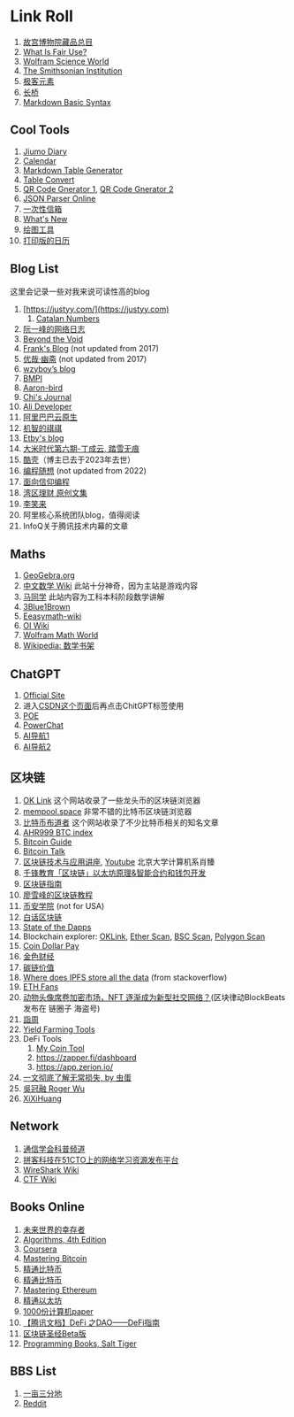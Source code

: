 # Link Roll

1. [故宫博物院藏品总目](https://zm-digicol.dpm.org.cn/)
2. [What Is Fair Use?](https://fairuse.stanford.edu/overview/fair-use/what-is-fair-use/)
3. [Wolfram Science World](https://scienceworld.wolfram.com/)
4. [The Smithsonian Institution](https://www.si.edu/)
5. [极客元素](https://www.geekmeta.com/)
6. [长桥](https://longbridgeapp.com/)
7. [Markdown Basic Syntax](https://www.markdownguide.org/basic-syntax/)

## Cool Tools

1. [Jiumo Diary](https://www.jiumodiary.com/)
2. [Calendar](https://calendar-12.com/)
3. [Markdown Table Generator](https://www.tablesgenerator.com/markdown_tables)
4. [Table Convert](https://tableconvert.com/)
5. [QR Code Gnerator 1](https://www.qr-code-generator.com/), [QR Code Gnerator 2](https://www.the-qrcode-generator.com/)
6. [JSON Parser Online](https://jsonformatter.org/json-parser)
7. [一次性信箱](https://temp-mail.org/)
8. [What's New](https://whats.new/shortcuts)
9. [绘图工具](https://monodraw.helftone.com/)
10. [打印版的日历](https://www.calendar-12.com/)

## Blog List

这里会记录一些对我来说可读性高的blog

1. [https://justyy.com/](https://justyy.com)
    1. [Catalan Numbers](https://justyy.com/archives/31565)
2. [阮一峰的网络日志](https://www.ruanyifeng.com/blog/)
3. [Beyond the Void](https://byvoid.com/zht/)
4. [Frank's Blog](https://blog.linshuang.info/) (not updated from 2017)
5. [优哉·幽斋](http://liyaos.com/blog/) (not updated from 2017)
6. [wzyboy’s blog](https://wzyboy.im/)
7. [BMPI](https://www.bmpi.dev/)
8. [Aaron-bird](https://aaron-bird.github.io/)
9. [Chi's Journal](https://yuchi.me/)
10. [Ali Developer](https://developer.aliyun.com/)
11. [阿里巴巴云原生](https://my.oschina.net/u/3874284)
12. [机智的祺祺](http://my.oschina.net/yevgeny)
13. [Etby's blog](https://blog.etby.org/)
14. [大米时代第六期-丁成云, 踏雪无痕](https://blog.csdn.net/sundenskyqq)
15. [酷壳](https://coolshell.cn/)（博主已去于2023年去世）
16. [编程随想](https://program-think.blogspot.com/) (not updated from 2022)
17. [面向信仰编程](https://draveness.me/)
18. [湾区理财 原创文集](https://blog.wenxuecity.com/myoverview/23244/)
19. [李笑来](https://lixiaolai.com/)
20. 阿里核心系统团队blog，值得阅读
21. InfoQ关于腾讯技术内幕的文章

## Maths

1. [GeoGebra.org](https://www.geogebra.org/)
2. [中文数学 Wiki](https://math.fandom.com/zh/) 此站十分神奇，因为主站是游戏内容
3. [马同学](https://www.matongxue.com/) 此站内容为工科本科阶段数学讲解
4. [3Blue1Brown](https://www.youtube.com/channel/UCYO_jab_esuFRV4b17AJtAw)
5. [Eeasymath-wiki](https://easymath-wiki.org/)
6. [OI Wiki](https://oi-wiki.org/)
7. [Wolfram Math World](https://mathworld.wolfram.com/)
8. [Wikipedia: 数学书架](https://zh.wikibooks.org/wiki/Template:%E6%95%B0%E5%AD%A6%E4%B9%A6%E6%9E%B6)

## ChatGPT

1. [Official Site](https://chat.openai.com/chat)
2. 进入[CSDN这个页面](https://so.csdn.net/so/search)后再点击ChitGPT标签使用
3. [POE](https://poe.com/)
4. [PowerChat](https://powerchat.top/)
5. [AI导航1](https://ai.nancheng.fun/)
6. [AI导航2](https://www.ainavpro.com/)

## 区块链

1. [OK Link](https://www.oklink.com/) 这个网站收录了一些龙头币的区块链浏览器
2. [mempool.space](https://mempool.space/) 非常不错的比特币区块链浏览器
3. [比特币布道者](http://btc.mom/) 这个网站收录了不少比特币相关的知名文章
4. [AHR999 BTC index](https://www.qkl123.com/data/ahr999/btc)
5. [Bitcoin Guide](https://bitcoin.design/guide/)
6. [Bitcoin Talk](https://bitcointalk.org/)
7. [区块链技术与应用讲座](http://zhenxiao.com/blockchain/), [Youtube](https://www.youtube.com/watch?v=UmVec9VHtpE&list=PLnTPdMjBRmAYehJkVbAXqxO-0cc9ALC6V) 北京大学计算机系肖臻
8. [千锋教育「区块链」以太坊原理&智能合约和钱包开发](https://www.youtube.com/watch?v=zmkKdWebZmM&list=PLwDQt7s1o9J4l1LQ3x2vZ54TPhIh6UvMr)
9. [区块链指南](https://yeasy.gitbook.io/blockchain_guide/)
10. [廖雪峰的区块链教程](https://www.liaoxuefeng.com/wiki/1207298049439968)
11. [币安学院](https://academy.binance.com/zh/courses) (not for USA)
12. [白话区块链](https://www.hellobtc.com/)
13. [State of the Dapps](https://www.stateofthedapps.com/zh)
14. Blockchain explorer: [OKLink](https://www.oklink.com/), [Ether Scan](https://etherscan.io/), [BSC Scan](https://bscscan.com/), [Polygon Scan](https://polygonscan.com)
15. [Coin Dollar Pay](https://coindollarpay.com/)
16. [金色财经](https://www.jinse.com/)
17. [碳链价值](https://www.ccvalue.cn/)
18. [Where does IPFS store all the data](https://stackoverflow.com/questions/47450007/where-does-ipfs-store-all-the-data) (from stackoverflow)
19. [ETH Fans](https://ethfans.org/)
20. [动物头像席卷加密市场，NFT 逐渐成为新型社交网络？](https://www.8btc.com/article/6672535)(区块律动BlockBeats发布在 链圈子 海盗号)
21. [詣周](https://qw25892001.medium.com/)
22. [Yield Farming Tools](https://yieldfarmingtools.com)
23. DeFi Tools 
    1. [My Coin Tool](https://mycointool.com/)
    2. <https://zapper.fi/dashboard>
    3. <https://app.zerion.io/>
24. [一文彻底了解无常损失, by 虫蛋](https://zhuanlan.zhihu.com/p/268435169)
25. [吳冠融 Roger Wu](https://medium.com/@rogerwutw)
26. [XiXiHuang](https://superdcc.medium.com/)

## Network

1. [通信学会科普频道](https://www.china-cic.cn/list/46/15)
2. [拼客科技在51CTO上的网络学习资源发布平台](https://edu.51cto.com/partner/view/id-15.html)
3. [WireShark Wiki](https://wiki.wireshark.org/FrontPage)
4. [CTF Wiki](https://ctf-wiki.org/)

## Books Online

1. [未来世界的幸存者](https://www.ruanyifeng.com/survivor/index.html)
2. [Algorithms, 4th Edition](https://algs4.cs.princeton.edu/home/)
3. [Coursera](https://www.coursera.org)
4. [Mastering Bitcoin](https://github.com/bitcoinbook/bitcoinbook)
5. [精通比特币](https://www.8btc.com/book/281955)
6. [精通比特币](https://github.com/tianmingyun/MasterBitcoin2CN)
7. [Mastering Ethereum](https://github.com/ethereumbook/ethereumbook)
8. [精通以太坊](https://www.8btc.com/books/834/ethereum-book)
9. [1000份计算机paper](https://github.com/0voice/computer_expert_paper)
10. [【腾讯文档】DeFi 之DAO——DeFi指南](https://docs.qq.com/doc/DVGJRRmJxUFhVc3Rv)
11. [区块链圣经Beta版](https://shimo.im/docs/HPnEllk5Hl0RpsCb)
12. [Programming Books, Salt Tiger](https://salttiger.com/)

## BBS List

1. [一亩三分地](https://www.1point3acres.com/bbs/)
2. [Reddit](https://www.reddit.com/)
